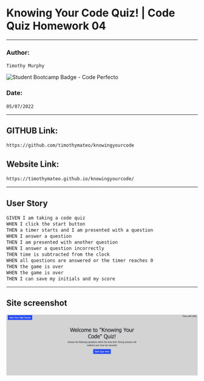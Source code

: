 # Knowing Your Code Quiz! | Code Quiz Homework 04
---
### Author: 
```
Timothy Murphy
```
![Student Bootcamp Badge - Code Perfecto](https://img.shields.io/badge/BootCamp-CodePerfecto-green)

### Date: 
```
05/07/2022
```
---

## GITHUB Link: 
```
https://github.com/timothymateo/knowingyourcode
```
## Website Link: 
```
https://timothymateo.github.io/knowingyourcode/
```
---
## User Story

```
GIVEN I am taking a code quiz
WHEN I click the start button
THEN a timer starts and I am presented with a question
WHEN I answer a question
THEN I am presented with another question
WHEN I answer a question incorrectly
THEN time is subtracted from the clock
WHEN all questions are answered or the timer reaches 0
THEN the game is over
WHEN the game is over
THEN I can save my initials and my score
```
---
## Site screenshot

![Knowing Your Code Quiz - starts with a landing page to bein.](./assets/knowingyourcodequiz.jpg)
